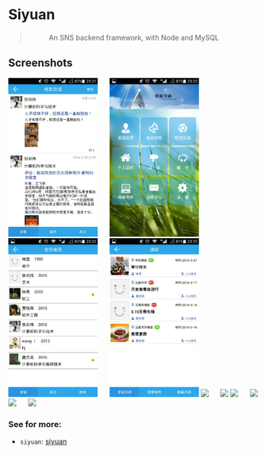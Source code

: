 # Siyuan

> 　　　An SNS backend framework, with Node and MySQL

## Screenshots

<img src="1.jpeg" width="180">
&nbsp;&nbsp;&nbsp;&nbsp;
<img src="2.jpeg" width="180">
&nbsp;&nbsp;&nbsp;&nbsp;
<img src="3.jpeg" width="180">
&nbsp;&nbsp;&nbsp;&nbsp;
<img src="4.jpeg" width="180">

<img src="个人主页.jpg" width="300">
&nbsp;&nbsp;&nbsp;&nbsp;
<img src="地图模块页.jpg" width="300">

<img src="咖啡厅1.jpg" width="300">
&nbsp;&nbsp;&nbsp;&nbsp;
<img src="咖啡厅2.jpg" width="300">

<img src="许愿池.jpg" width="300">
&nbsp;&nbsp;&nbsp;&nbsp;
<img src="图书馆.jpg" width="300">

### See for more:

- `siyuan`: [siyuan](https://github.com/node-fun/siyuan)
